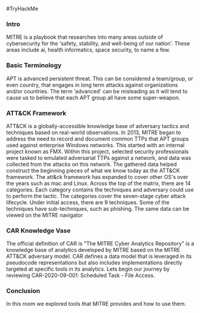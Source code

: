 #TryHackMe 
<h3> Intro </h3>
MITRE is a playbook that researches into many areas outside of cybersecurity for the 'safety, stability, and well-being of our nation'. These areas include ai, health informatics, space security, to name a few. 

<h3> Basic Terminology </h3>
APT is advanced persistent threat. This can be considered a team/group, or even country, that engages in long term attacks against organizations and/or countries. The term 'advanced' can be misleading as it will tend to cause us to believe that each APT group all have some super-weapon. 

<h3> ATT&CK Framework </h3>
ATT&CK is a globally-accessible knowledge base of adversary tactics and techniques based on real-world observations. In 2013, MITRE began to address the need to record and document common TTPs that APT groups used against enterprise Windows networks. This started with an internal project known as FMX. Within this project, selected security professionals were tasked to emulated adversarial TTPs against a network, and data was collected from the attacks on this network. The gathered data helped construct the beginning pieces of what we know today as the ATT&CK framework. 
The att&ck framework has expanded to cover other OS's over the years such as mac and Linux. Across the top of the matrix, there are 14 categories. Each category contains the techniques and adversary could use to perform the tactic. The categories cover the seven-stage cyber attack lifecycle. Under initial access, there are 9 techniques. Some of the techniques have sub-techniques, such as phishing.
The same data can be viewed on the MITRE navigator

<h3> CAR Knowledge Vase </h3>
The official definition of CAR is "The MITRE Cyber Analytics Repository" is a knowledge base of analytics developed by MITRE based on the MITRE ATT&CK adversary model. CAR defines a data model that is leveraged in its pseudocode representations but also includes implementations directly targeted at specific tools in its analytics. Lets begin our journey by reviewing CAR-2020-09-001: Scheduled Task - File Access.

<h3> Conclusion </h3>
In this room we explored tools that MITRE provides and how to use them.